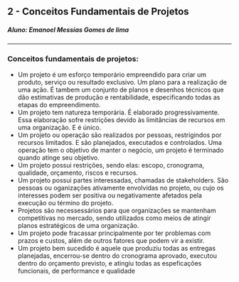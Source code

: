## 2 - Conceitos Fundamentais de Projetos
##### Aluno: Emanoel Messias Gomes de lima
---
### Conceitos fundamentais de projetos:
* Um projeto é um esforço temporário empreendido para criar um produto, serviço ou resultado exclusivo.
Um plano para a realização de uma ação. É tambem um conjunto de planos e desenhos técnicos que dão estimativas
de produção e rentabilidade, especificando todas as etapas do empreendimento. 
* Um projeto tem natureza temporária. É elaborado progressivamente. Essa elaboração sofre restrições devido
às limitâncias de recursos em uma organização. E é único.
* Um projeto ou operação são realizados por pessoas, restrigindos por recursos limitados. E são planejados,
executados e controlados. Uma operação tem o objetivo de manter o negócio, um projeto é terminado quando atinge seu objetivo.
* Um projeto possui restrições, sendo elas: escopo, cronograma, qualidade, orçamento, riscos e recursos.
* Um projeto possui partes interessadas, chamadas de stakeholders. São pessoas ou oganizações ativamente 
envolvidas no projeto, ou cujo os interesses podem ser positiva ou negativamente afetados pela execução ou término do projeto.
* Projetos são necessessários para que organizações se mantenham competitivas no mercado, sendo utilizados como meios 
de atingir planos estratégicos de uma organização.
* Um projeto pode fracassar principalmente por ter problemas com prazos e custos, além de outros fatores que podem vir a existir.
* Um projeto bem sucedido é aquele que produziu todas as entregas planejadas, encerrou-se dentro do cronograma aprovado,
executou dentro do orçamento previsto, e atingiu todas as espeficações funcionais, de performance e qualidade
